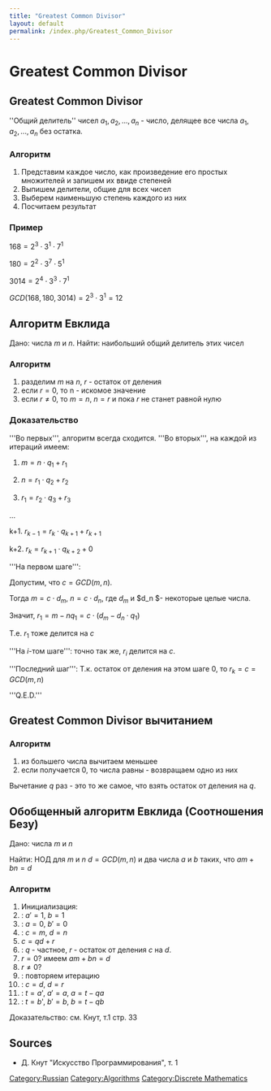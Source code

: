 ```yaml
---
title: "Greatest Common Divisor"
layout: default
permalink: /index.php/Greatest_Common_Divisor
---
```


# Greatest Common Divisor

## Greatest Common Divisor

''Общий делитель'' чисел $a_1, a_2, ..., a_n$ - число, делящее все числа $a_1, a_2, ..., a_n$ без остатка.

### Алгоритм

1. Представим каждое число, как произведение его простых множителей и запишем их ввиде степеней
1. Выпишем делители, общие для всех чисел
1. Выберем наименьшую степень каждого из них
1. Посчитаем результат

### Пример

$168 = 2^3 \cdot 3^1 \cdot 7^1$

$180 = 2^2 \cdot 3^7 \cdot 5^1$

$3014 = 2^4 \cdot 3^3 \cdot 7^1$

$GCD(168, 180, 3014) = 2^3 \cdot 3^1 = 12$

## Алгоритм Евклида

Дано: числа $m$ и $n$. Найти: наибольший общий делитель этих чисел

### Алгоритм

1. разделим $m$ на $n$, $r$ - остаток от деления
1. если $r = 0$, то n - искомое значение
1. если $r \neq 0$, то $m = n$, $n = r$ и пока $r$ не станет равной нулю

### Доказательство

'''Во первых''', алгоритм всегда сходится.
'''Во вторых''', на каждой из итераций имеем:

1. $m = n \cdot q_1 + r_1$

2. $n = r_1 \cdot q_2 + r_2$

3. $r_1 = r_2 \cdot q_3 + r_3$

...

k+1. $r_{k-1} = r_k \cdot q_{k+1} + r_{k+1}$

k+2. $r_k = r_{k+1} \cdot q_{k+2} + 0$


'''На первом шаге''': 

Допустим, что $c = GCD(m, n)$.

Тогда 
$m = c \cdot d_m$,
$n = c \cdot d_n$,
где $d_m$ и $d_n $- некоторые целые числа.

Значит, $r_1 = m - n q_1 = c \cdot (d_m - d_n \cdot q_1$)

Т.е. $r_1$ тоже делится на $c$


'''На $i$-том шаге''': точно так же, $r_i$ делится на $c$.


'''Последний шаг''': 
Т.к. остаток от деления на этом шаге 0, то $r_k = c = GCD(m, n)$

'''Q.E.D.'''

## Greatest Common Divisor вычитанием

### Алгоритм

1. из большего числа вычитаем меньшее
1. если получается 0, то числа равны - возвращаем одно из них


Вычетание $q$ раз - это то же самое, что взять остаток от деления на $q$.


## Обобщенный алгоритм Евклида (Соотношения Безу)

Дано: числа $m$ и $n$

Найти: НОД для $m$ и $n$ $d = GCD(m, n)$ и два числа $a$ и $b$ таких, что $am + bn = d$

### Алгоритм

1. Инициализация:
1. : $a' = 1$, $b = 1$
1. : $a = 0$, $b' = 0$
1. : $c = m$, $d = n$
1. $c = qd + r$
1. : $q$ - частное, $r$ - остаток от деления $c$ на $d$.
1. $r = 0$? имеем $am + bn = d$
1. $r \neq 0$?
1. : повторяем итерацию
1. : $c = d$, $d = r$
1. : $t = a$', $a' = a$, $a = t - qa$
1. : $t = b$', $b' = b$, $b = t - qb$


Доказательство: см. Кнут, т.1 стр. 33

## Sources
- Д. Кнут "Искусство Программирования", т. 1


[Category:Russian](Category_Russian)
[Category:Algorithms](Category_Algorithms)
[Category:Discrete Mathematics](Category_Discrete_Mathematics)
